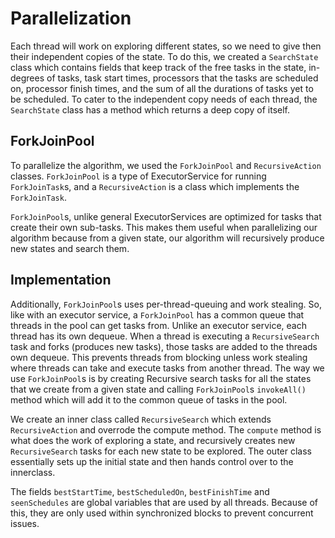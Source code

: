 # Parallelization
Each thread will work on exploring different states, so we need to give then their 
independent copies of the state. To do this, we created a `SearchState` class which 
contains fields that keep track of the free tasks in the state, in-degrees of tasks, 
task start times, processors that the tasks are scheduled on, processor finish times, 
and the sum of all the durations of tasks yet to be scheduled. To cater to the 
independent copy needs of each thread, the `SearchState` class has a method which 
returns a deep copy of itself. 

## ForkJoinPool
To parallelize the algorithm, we used the `ForkJoinPool` and `RecursiveAction` classes. 
`ForkJoinPool` is a type of ExecutorService for running `ForkJoinTask`s, and a 
`RecursiveAction` is a class which implements the `ForkJoinTask`. 

`ForkJoinPool`s, unlike general ExecutorServices are optimized for tasks that create 
their own sub-tasks. This makes them useful when parallelizing our algorithm because 
from a given state, our algorithm will recursively produce new states and search them.

## Implementation
Additionally, `ForkJoinPool`s uses per-thread-queuing and work stealing. So, like with 
an executor service, a `ForkJoinPool` has a common queue that threads in the pool can 
get tasks from. Unlike an executor service, each thread has its own dequeue. When a 
thread is executing a `RecursiveSearch` task and forks (produces new tasks), those 
tasks are added to the threads own dequeue. This prevents threads from blocking unless 
work stealing where threads can take and execute tasks from another thread. The way we 
use `ForkJoinPool`s is by creating Recursive search tasks for all the states that we 
create from a given state and calling `ForkJoinPool`s `invokeAll()` method which will 
add it to the common queue of tasks in the pool. 

We create an inner class called `RecursiveSearch` which extends `RecursiveAction` and 
overrode the compute method. The `compute` method is what does the work of exploring a 
state, and recursively creates new `RecursiveSearch` tasks for each new state to be 
explored. The outer class essentially sets up the initial state and then hands control 
over to the innerclass. 

The fields `bestStartTime`, `bestScheduledOn`, `bestFinishTime` and `seenSchedules` are 
global variables that are used by all threads. Because of this, they are only used 
within synchronized blocks to prevent concurrent issues. 
